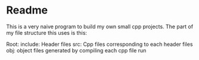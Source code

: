 # Readme

This is a very naive program to build my own small cpp projects. The part of my file structure this uses is this:

Root:
    include:
        Header files
    src:
        Cpp files corresponding to each header files
    obj:
        object files generated by compiling each cpp file
    run
